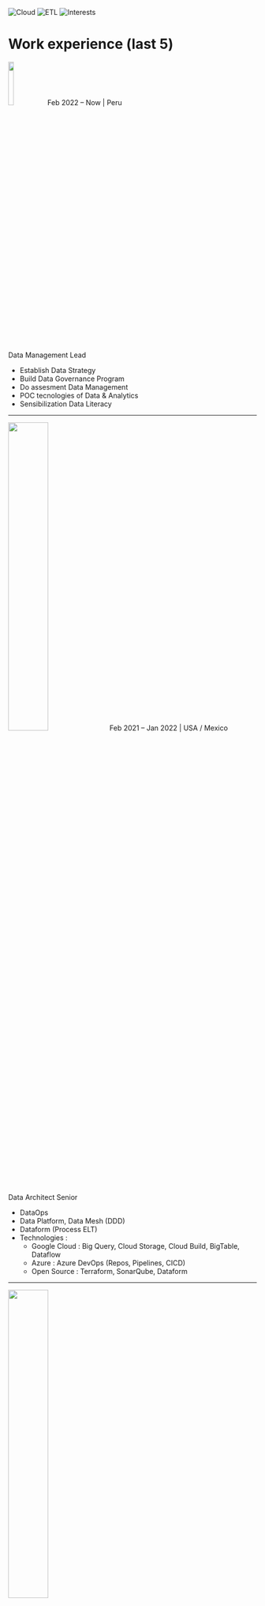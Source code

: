 <!--![Language](https://alfabetizaciondigital.fundacionesplai.org/pluginfile.php/9523/course/section/1596/python-logo-master-v3-TM.png)-->
![Cloud](https://img.shields.io/badge/Cloud-Aws%20%2F%20Gcp-informational?style=for-the-badge)
![ETL](https://img.shields.io/badge/ETL-Airflow%20%2F%20Nifi%20%2F%20Pentaho%20%2F%20PySpark-yellowgreen?style=for-the-badge)
![Interests](https://img.shields.io/badge/Intereses%20adicionales-Kubernetes%20%2F%20Terraform%20%2F%20Kafka%20%2F%20Jenkins-orange?style=for-the-badge)
<!--
**luisgradossalinas/luisgradossalinas** is a ✨ _special_ ✨ repository because its `README.md` (this file) appears on your GitHub profile.

Here are some ideas to get you started:

- 🔭 I’m currently working on ...
- 🌱 I’m currently learning ...
- 👯 I’m looking to collaborate on ...
- 🤔 I’m looking for help with ...
- 💬 Ask me about ...
- 📫 How to reach me: ...
- 😄 Pronouns: ...
- ⚡ Fun fact: ...
-->

# Work experience (last 5)

<img src="https://media-exp1.licdn.com/dms/image/C560BAQF2xCerB4_OPQ/company-logo_200_200/0/1618323063630?e=2147483647&v=beta&t=kjI6StZH7SKTP10orVPeOE-ZwILokqDqX88b469SmZU" height="15%" width="15%" >
Feb 2022 – Now | Peru<br>
Data Management Lead

- Establish Data Strategy
- Build Data Governance Program
- Do assesment Data Management
- POC tecnologies of Data & Analytics
- Sensibilization Data Literacy

---

<img src="https://upload.wikimedia.org/wikipedia/commons/thumb/c/c6/MetLife_logo.svg/2560px-MetLife_logo.svg.png" height="40%" width="40%" >
Feb 2021 – Jan 2022 | USA / Mexico<br>
Data Architect Senior

- DataOps
- Data Platform, Data Mesh (DDD)
- Dataform (Process ELT)
- Technologies : 
    * Google Cloud : Big Query, Cloud Storage, Cloud Build, BigTable, Dataflow
    * Azure : Azure DevOps (Repos, Pipelines, CICD)
    * Open Source : Terraform, SonarQube, Dataform

---

<img src="https://static.wikia.nocookie.net/tvpedia-peru/images/5/55/Interbank_logo_2019_con_fondo.svg/revision/latest/scale-to-width-down/1200?cb=20211218002645&path-prefix=es" height="40%" width="40%" >

Jul 2019 – Feb 2021 | Peru<br>
Chapter Lead Big Data

- Implementation Serverless Data Lake Framework - SDLF (https://catalog.us-east-1.prod.workshops.aws/workshops/501cb14c-91b3-455c-a2a9-d0a21ce68114/en-US/20-production/100-multi-env)
- Pipeline DataOps and MLOps
- POCs tools Data & Analytics
- Technologies : 
    * AWS : S3, Elastic Kubernetes Services (EKS), Fargate, DynamoDB, Step Functions, Lambda, SageMaker, CodeCommit, Code Build, Code Deploy, Code Pipeline, CloudFormation
    * Azure : Functions, Table Storage, Blob Storage, Speech to text
    * Open Source : Spark, Python, Scala

---

<img src="https://mma.prnewswire.com/media/1770828/Qualifacts_Logo_Registered_RGB_PrimaryColor_Logo.jpg?p=facebook" height="30%" width="30%" >

Jan 2019 – Jun 2020 | USA<br>
Senior Data Engineer

- Management of the Big Data ecosystem from a cluster on AWS (HortonWorks)
- Shell programming in linux.
- Technologies : 
    * Open Source : Spark, Sqoop, Kafka, Nifi, Hive, Hadoop, Hbase
    * DevOps : Gitlab, Jenkins
    * Other : Talent Data Studio, Birst, Zabbix, Grafana, Oracle, Shell

---

<img src="https://pbs.twimg.com/media/CUwEYH9WUAEtJGa?format=png&name=large" height="30%" width="30%" >

Sep 2018 – Jan 2019 | Peru<br>
Senior Data Engineer

- Management of the Big Data ecosystem from a Hadoop cluster in EMR using Hive and Spark.
- Development of scripts in Python to access AWS services.
- Ingesting data from Redshift to Hive with Spark.
- Technologies : 
    * AWS : Lambda, SQS, EMR, DynamoDB, Step Functions, RedShift, S3
    * DevOps : Github
    * Open Source : Spark, Sqoop, Nifi, Hive, Hadoop, Hbase, Scala, Python

--- 

## Workshops

- AWS
- IoT
- Free
- Azure

## Post

medium
